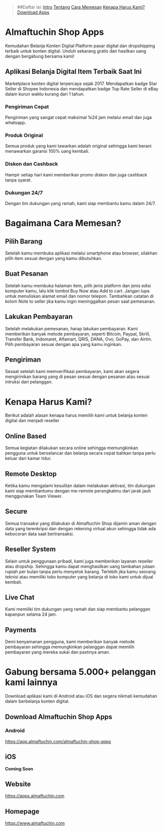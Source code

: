 > ##Daftar isi:
> [Intro](#almaftuchin-shop-apps)
> [Tentang](#aplikasi-belanja-digital-item-terbaik-saat-ini)
> [Cara Memesan](#bagaimana-cara-memesan)
> [Kenapa Harus Kami?](#kenapa-harus-kami)
> [Download Apps](#gabung-bersama-5000-pelanggan-kami-lainnya)

# Almaftuchin Shop Apps
Kemudahan Belanja Konten Digital
Platform pasar digital dan dropshipping terbaik untuk konten digital. Unduh sekarang gratis dan hasilkan uang dengan bergabung bersama kami!

## Aplikasi Belanja Digital Item Terbaik Saat Ini
Marketplace konten digital terpercaya sejak 2017. Mendapatkan badge Star Seller di Shopee Indonesia dan mendapatkan badge Top Rate Seller di eBay dalam kurun waktu kurang dari 1 tahun.

### Pengiriman Cepat
Pengiriman yang sangat cepat maksimal 1x24 jam melalui email dan juga whatsapp.

### Produk Original
Semua produk yang kami tawarkan adalah original sehingga kami berani menawarkan garansi 100% uang kembali.

### Diskon dan Cashback
Hampir setiap hari kami memberikan promo diskon dan juga cashback tanpa syarat.

### Dukungan 24/7
Dengan tim dukungan yang ramah, kami siap membantu kamu dalam 24/7.

# Bagaimana Cara Memesan?
## Pilih Barang
Setelah kamu membuka aplikasi melalui smartphone atau browser, silakhan pilih item sesuai dengan yang kamu dibutuhkan.

## Buat Pesanan
Setelah kamu membuka halaman item, pilih jenis platform dan jenis edisi komputer kamu, lalu klik tombol Buy Now atau Add to cart. Jangan lupa untuk menuliskan alamat email dan nomor telepon. Tambahkan catatan di kolom Note to seller jika kamu ingin meninggalkan pesan saat pemesanan.

## Lakukan Pembayaran
Setelah melakukan pemesanan, harap lakukan pembayaran. Kami memberikan banyak metode pembayaran, seperti Bitcoin, Paypal, Skrill, Transfer Bank, Indomaret, Alfamart, QRIS, DANA, Ovo, GoPay, dan Airtm. Pilih pembayaran sesuai dengan apa yang kamu inginkan.

## Pengiriman
Sesaat setelah kami memverifikasi pembayaran, kami akan segera mengirimkan barang yang di pesan sesuai dengan pesanan atau sesuai intruksi dari pelanggan.

# Kenapa Harus Kami?
Berikut adalah alasan kenapa harus memilih kami untuk belanja konten digital dan menjadi reseller

## Online Based
Semua kegiatan dilakukan secara online sehingga memungkinkan pengguna untuk berselancar dan belanja secara cepat bahkan tanpa perlu keluar dari kamar tidur.

## Remote Desktop
Ketika kamu mengalami kesulitan dalam melakukan aktivasi, tim dukungan kami siap membantumu dengan me-remote perangkatmu dari jarak jauh menggunakan Team Viewer.

## Secure
Semua transaksi yang dilakukan di Almaftuchin Shop dijamin aman dengan data yang terenkripsi dan dengan rekening virtual akun sehingga tidak ada kebocoran data saat bertransaksi.

## Reseller System
Selain untuk penggunaan pribadi, kami juga memberikan layanan reseller atau dropship. Sehingga kamu dapat menghasilkan uang tambahan jutaan rupiah per bulan tanpa perlu menyetok barang. Terlebih jika kamu seorang teknisi atau memiliki toko komputer yang belanja di toko kami untuk dijual kembali.

## Live Chat
Kami memiliki tim dukungan yang ramah dan siap membantu pelanggan kapanpun selama 24 jam.

## Payments
Demi kenyamanan pengguna, kami memberikan banyak metode pembayaran sehingga memungkinkan pelanggan dapat memilih pembayaran yang mereka sukai dan pastinya aman.

# Gabung bersama 5.000+ pelanggan kami lainnya
Download aplikasi kami di Android atau iOS dan segera nikmati kemudahan dalam berbelanja konten digital.

## Download Almaftuchin Shop Apps
### Android
https://app.almaftuchin.com/almaftuchin-shop-apps

## iOS
**Coming Soon**

## Website
https://apps.almaftuchin.com

## Homepage
https://www.almaftuchin.com
